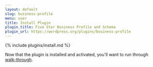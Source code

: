 ```yaml
---
layout: default
slug: business-profile
menu: user
title: Install Plugin
plugin_title: Five Star Business Profile and Schema
plugin_url: https://wordpress.org/plugins/business-profile
---
```

{% include plugins/install.md %}

Now that the plugin is installed and activated, you'll want to run through [walk-through](setup).
